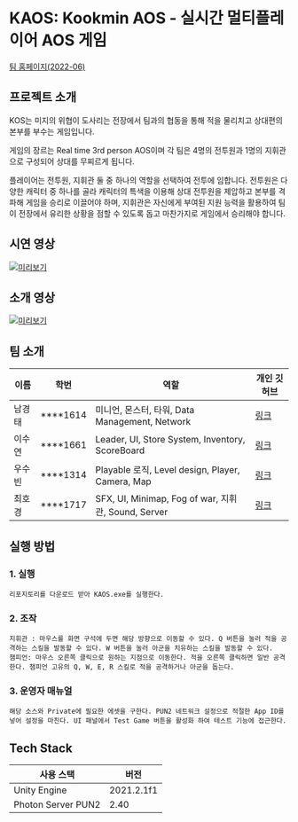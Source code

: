 # KAOS: Kookmin AOS - 실시간 멀티플레이어 AOS 게임

[팀 홈페이지(2022-06)](https://kookmin-sw.github.io/capstone-2022-06/)

## 프로젝트 소개

KOS는 미지의 위협이 도사리는 전장에서 팀과의 협동을 통해 적을 물리치고 상대편의 본부를 부수는 게임입니다.

게임의 장르는 Real time 3rd person AOS이며 각 팀은 4명의 전투원과 1명의 지휘관으로 구성되어 상대를 무찌르게 됩니다.

플레이어는 전투원, 지휘관 둘 중 하나의 역할을 선택하여 전투에 임합니다. 전투원은 다양한 캐릭터 중 하나를 골라 캐릭터의 특색을 이용해 상대 전투원을 제압하고 본부를 격파해 게임을 승리로 이끌어야 하며, 지휘관은 자신에게 부여된 지원 능력을 활용하여 팀이 전장에서 유리한 상황을 점할 수 있도록 돕고 마찬가지로 게임에서 승리해야 합니다.

## 시연 영상
[![미리보기](https://img.youtube.com/vi/m6UGTNKuGWw/0.jpg)](https://youtu.be/m6UGTNKuGWw)

## 소개 영상

[![미리보기](https://img.youtube.com/vi/N5zG3Yk2-gw/0.jpg)](https://youtu.be/N5zG3Yk2-gw)

## 팀 소개

|이름|학번|역할|개인 깃허브|
|-|-|-|-|
|남경태|****1614|미니언, 몬스터, 타워, Data Management, Network |[링크](https://github.com/namgyeongtae)|
|이수연|****1661|Leader, UI, Store System, Inventory, ScoreBoard|[링크](https://github.com/2Baekgu)|
|우수빈|****1314|Playable 로직, Level design, Player, Camera, Map|[링크](https://github.com/wsb8618)|
|최호경|****1717|SFX, UI, Minimap, Fog of war, 지휘관, Sound, Server|[링크](https://github.com/nicotina04)|

## 실행 방법

### 1. 실행

    리포지토리를 다운로드 받아 KAOS.exe를 실행한다.
### 2. 조작

    지휘관 : 마우스를 화면 구석에 두면 해당 방향으로 이동할 수 있다. Q 버튼을 눌러 적을 공격하는 스킬을 발동할 수 있다. W 버튼을 눌러 아군을 치유하는 스킬을 발동할 수 있다.
    챔피언: 마우스 오른쪽 클릭으로 원하는 지점으로 이동한다. 적을 오른쪽 클릭하면 일반 공격한다. 챔피언 고유의 Q, W, E, R 스킬로 적을 공격하거나 아군을 돕는다.

### 3. 운영자 매뉴얼

    해당 소스와 Private에 필요한 에셋을 구한다. PUN2 네트워크 설정으로 적절한 App ID를 넣어 설정을 마친다. UI 패널에서 Test Game 버튼을 활성화 하여 테스트 기능에 접근한다.

## Tech Stack

|사용 스택|버전|
|-|-|
|Unity Engine|2021.2.1f1|
|Photon Server PUN2|2.40|
